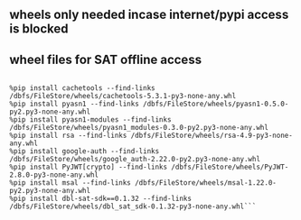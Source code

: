 ## wheels only needed incase internet/pypi access is blocked
## wheel files for SAT offline access

```#%pip install dbl-sat-sdk=={SDK_VERSION}

%pip install cachetools --find-links /dbfs/FileStore/wheels/cachetools-5.3.1-py3-none-any.whl
%pip install pyasn1 --find-links /dbfs/FileStore/wheels/pyasn1-0.5.0-py2.py3-none-any.whl
%pip install pyasn1-modules --find-links /dbfs/FileStore/wheels/pyasn1_modules-0.3.0-py2.py3-none-any.whl
%pip install rsa --find-links /dbfs/FileStore/wheels/rsa-4.9-py3-none-any.whl
%pip install google-auth --find-links /dbfs/FileStore/wheels/google_auth-2.22.0-py2.py3-none-any.whl
%pip install PyJWT[crypto] --find-links /dbfs/FileStore/wheels/PyJWT-2.8.0-py3-none-any.whl
%pip install msal --find-links /dbfs/FileStore/wheels/msal-1.22.0-py2.py3-none-any.whl
%pip install dbl-sat-sdk==0.1.32 --find-links /dbfs/FileStore/wheels/dbl_sat_sdk-0.1.32-py3-none-any.whl```
